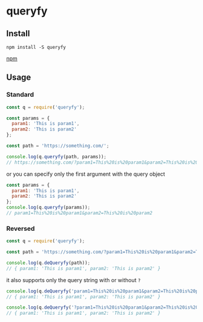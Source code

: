 # queryfy

## Install
```
npm install -S queryfy
```
[npm](https://www.npmjs.com/package/queryfy)
## Usage

### Standard

```js
const q = require('queryfy');

const params = {
  param1: 'This is param1',
  param2: 'This is param2'
};

const path = 'https://something.com/';

console.log(q.queryfy(path, params));
// https://something.com/?param1=This%20is%20param1&param2=This%20is%20param2
```

or you can specify only the first argument with the query object

```js
const params = {
  param1: 'This is param1',
  param2: 'This is param2'
};
console.log(q.queryfy(params));
// param1=This%20is%20param1&param2=This%20is%20param2
```

### Reversed

```js
const q = require('queryfy');

const path = 'https://something.com/?param1=This%20is%20param1&param2=This%20is%20param2';

console.log(q.deQueryfy(path));
// { param1: 'This is param1', param2: 'This is param2' }
```
it also supports only the query string with or without `?`

```js
console.log(q.deQueryfy('param1=This%20is%20param1&param2=This%20is%20param2'));
// { param1: 'This is param1', param2: 'This is param2' }

console.log(q.deQueryfy('?param1=This%20is%20param1&param2=This%20is%20param2'));
// { param1: 'This is param1', param2: 'This is param2' }
```
